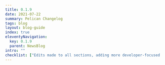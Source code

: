 ```yaml
---
title: 0.1.9
date: 2021-07-22
summary: Pelican Changelog
tags: blog
layout: blog-guide
index: true
eleventyNavigation:
  key: 0.1.9
  parent: NewsBlog
intro: ""
checklist: ["Edits made to all sections, adding more developer-focused language and information", "Changes `Boxes` section to [Content Container](/components/content_container)"]
---
```


